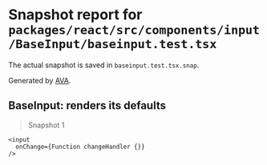 # Snapshot report for `packages/react/src/components/input/BaseInput/baseinput.test.tsx`

The actual snapshot is saved in `baseinput.test.tsx.snap`.

Generated by [AVA](https://ava.li).

## BaseInput: renders its defaults

> Snapshot 1

    <input
      onChange={Function changeHandler {}}
    />
